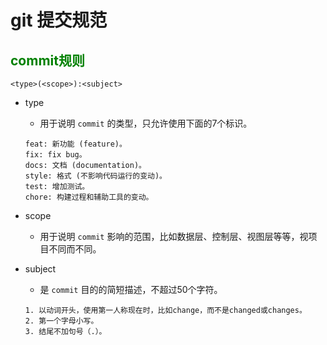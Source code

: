 # git 提交规范

## <font color="green">commit规则</font>

```text
<type>(<scope>):<subject>
```

- type
  - 用于说明 `commit` 的类型，只允许使用下面的7个标识。
  ```text
  feat: 新功能 (feature)。
  fix: fix bug。
  docs: 文档 (documentation)。
  style: 格式 (不影响代码运行的变动)。
  test: 增加测试。
  chore: 构建过程和辅助工具的变动。
  ```
- scope
  
  - 用于说明 `commit` 影响的范围，比如数据层、控制层、视图层等等，视项目不同而不同。
- subject
  - 是 `commit` 目的的简短描述，不超过50个字符。
  ```text
  1. 以动词开头，使用第一人称现在时，比如change，而不是changed或changes。
  2. 第一个字母小写。
  3. 结尾不加句号（.）。
  ```
